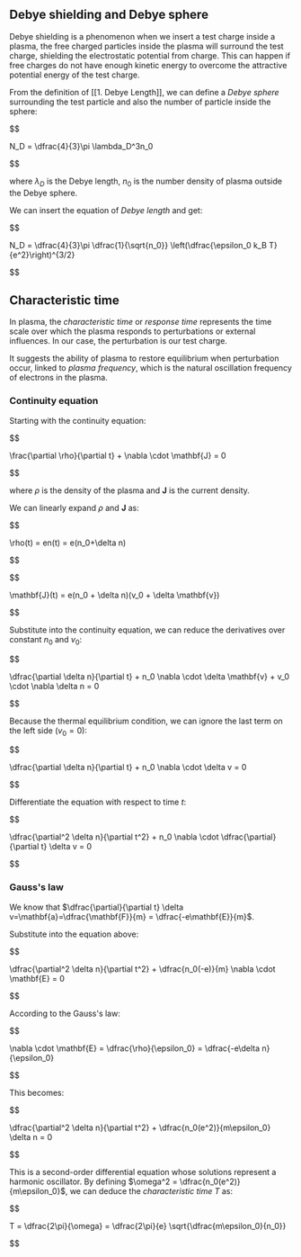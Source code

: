 ## Debye shielding and Debye sphere
Debye shielding is a phenomenon when we insert a test charge inside a plasma, the free charged particles inside the plasma will surround the test charge, shielding the electrostatic potential from charge. This can happen if free charges do not have enough kinetic energy to overcome the attractive potential energy of the test charge. 

From the definition of [[1. Debye Length]], we can define a *Debye sphere* surrounding the test particle and also the number of particle inside the sphere:


$$

N_D = \dfrac{4}{3}\pi \lambda_D^3n_0

$$


where $\lambda_D$ is the Debye length, $n_0$ is the number density of plasma outside the Debye sphere.

We can insert the equation of *Debye length* and get:


$$

N_D = \dfrac{4}{3}\pi \dfrac{1}{\sqrt{n_0}} \left(\dfrac{\epsilon_0 k_B T}{e^2}\right)^{3/2} 

$$
## Characteristic time
In plasma, the *characteristic time* or *response time* represents the time scale over which the plasma responds to perturbations or external influences. In our case, the perturbation is our test charge. 

It suggests the ability of plasma to restore equilibrium when perturbation occur, linked to *plasma frequency*, which is the natural oscillation frequency of electrons in the plasma. 

### Continuity equation
Starting with the continuity equation:

$$

\frac{\partial \rho}{\partial t} + \nabla \cdot \mathbf{J} = 0

$$

where $\rho$ is the density of the plasma and $\mathbf{J}$ is the current density. 

We can linearly expand $\rho$ and $\mathbf{J}$ as:

$$

\rho(t) = en(t) = e(n_0+\delta n)

$$

$$

\mathbf{J}(t) = e(n_0 + \delta n)(v_0 + \delta \mathbf{v})

$$

Substitute into the continuity equation, we can reduce the derivatives over constant $n_0$ and $v_0$:

$$

\dfrac{\partial \delta n}{\partial t} + n_0 \nabla \cdot \delta \mathbf{v} + v_0 \cdot \nabla \delta n = 0

$$

Because the thermal equilibrium condition, we can ignore the last term on the left side ($v_0 = 0$):

$$

\dfrac{\partial \delta n}{\partial t} + n_0 \nabla \cdot \delta v = 0

$$

Differentiate the equation with respect to time $t$:

$$

\dfrac{\partial^2 \delta n}{\partial t^2} + n_0 \nabla \cdot \dfrac{\partial}{\partial t} \delta v = 0

$$
### Gauss's law
We know that  $\dfrac{\partial}{\partial t} \delta v=\mathbf{a}=\dfrac{\mathbf{F}}{m} = \dfrac{-e\mathbf{E}}{m}$. 

Substitute into the equation above:

$$

\dfrac{\partial^2 \delta n}{\partial t^2} + \dfrac{n_0(-e)}{m} \nabla \cdot \mathbf{E} = 0

$$

According to the Gauss's law:

$$

\nabla \cdot \mathbf{E} = \dfrac{\rho}{\epsilon_0} = \dfrac{-e\delta n}{\epsilon_0}

$$

This becomes:

$$

\dfrac{\partial^2 \delta n}{\partial t^2} + \dfrac{n_0(e^2)}{m\epsilon_0} \delta n = 0

$$

This is a second-order differential equation whose solutions represent a harmonic oscillator. 
By defining $\omega^2 =  \dfrac{n_0(e^2)}{m\epsilon_0}$, we can deduce the *characteristic time* $T$ as:

$$

T = \dfrac{2\pi}{\omega} = \dfrac{2\pi}{e} \sqrt{\dfrac{m\epsilon_0}{n_0}}

$$
